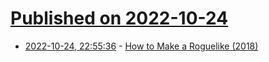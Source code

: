 # [Published on 2022-10-24](index.md)

* [2022-10-24, 22:55:36](https://lobste.rs/s/epvxfq/how_make_roguelike_2018) - [How to Make a Roguelike (2018)](https://www.gridsagegames.com/blog/2018/10/how-to-make-a-roguelike/)
